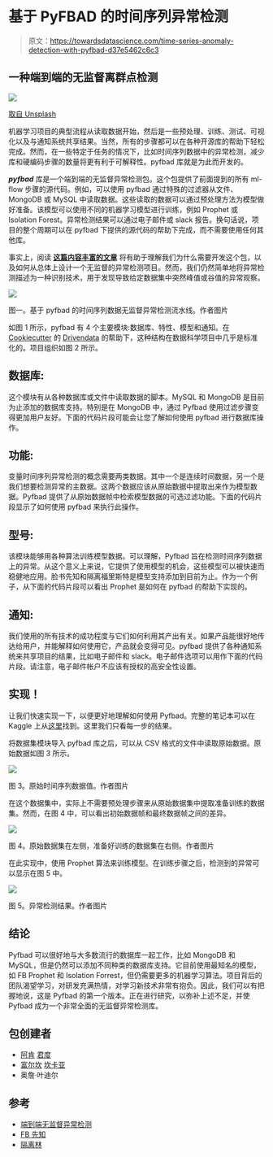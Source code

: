 # 基于 PyFBAD 的时间序列异常检测

> 原文：<https://towardsdatascience.com/time-series-anomaly-detection-with-pyfbad-d37e5462c6c3>

## 一种端到端的无监督离群点检测

![](img/f7bc4998a21f92e7f873be338bd08515.png)

[取自 Unsplash](https://unsplash.com/photos/Fb6aY99lgF0)

机器学习项目的典型流程从读取数据开始，然后是一些预处理、训练、测试、可视化以及与通知系统共享结果。当然，所有的步骤都可以在各种开源库的帮助下轻松完成。然而，在一些特定于任务的情况下，比如时间序列数据中的异常检测，减少库和硬编码步骤的数量将更有利于可解释性。pyfbad 库就是为此而开发的。

[](https://github.com/Teknasyon-Teknoloji/pyfbad)  

***pyfbad*** 库是一个端到端的无监督异常检测包。这个包提供了前面提到的所有 ml-flow 步骤的源代码。例如，可以使用 pyfbad 通过特殊的过滤器从文件、MongoDB 或 MySQL 中读取数据。这些读取的数据可以通过预处理方法为模型做好准备。该模型可以使用不同的机器学习模型进行训练，例如 Prophet 或 Isolation Forest。异常检测结果可以通过电子邮件或 slack 报告。换句话说，项目的整个周期可以在 pyfbad 下提供的源代码的帮助下完成，而不需要使用任何其他库。

事实上，阅读 [**这篇内容丰富的文章**](https://engineering.teknasyon.com/an-end-to-end-unsupervised-anomaly-detection-c402facffee2) 将有助于理解我们为什么需要开发这个包，以及如何从总体上设计一个无监督的异常检测项目。然而，我们仍然简单地将异常检测描述为一种识别技术，用于发现导致给定数据集中突然峰值或谷值的异常观察。

![](img/8cfe6435210c95cb17783b1b540dbe73.png)

图一。基于 pyfbad 的时间序列数据无监督异常检测流水线。作者图片

如图 1 所示，pyfbad 有 4 个主要模块:数据库、特性、模型和通知。在 [Cookiecutter](https://cookiecutter.readthedocs.io/en/1.7.3/index.html) 的 [Drivendata](https://drivendata.github.io/cookiecutter-data-science/) 的帮助下，这种结构在数据科学项目中几乎是标准化的。项目组织如图 2 所示。

## **数据库:**

这个模块有从各种数据库或文件中读取数据的脚本。MySQL 和 MongoDB 是目前为止添加的数据库支持。特别是在 MongoDB 中，通过 Pyfbad 使用过滤步骤变得更加用户友好。下面的代码片段可能会让您了解如何使用 pyfbad 进行数据库操作。

## **功能:**

变量时间序列异常检测的概念需要两类数据。其中一个是连续时间数据，另一个是我们想要检测异常的主数据。这两个数据应该从原始数据中提取出来作为模型数据。Pyfbad 提供了从原始数据帧中检索模型数据的可选过滤功能。下面的代码片段显示了如何使用 pyfbad 来执行此操作。

## **型号:**

该模块能够用各种算法训练模型数据。可以理解，Pyfbad 旨在检测时间序列数据上的异常。从这个意义上来说，它提供了使用模型的机会，这些模型可以被快速而稳健地应用。脸书先知和隔离福里斯特是模型支持添加到目前为止。作为一个例子，从下面的代码片段可以看出 Prophet 是如何在 pyfbad 的帮助下实现的。

## **通知:**

我们使用的所有技术的成功程度与它们如何利用其产出有关。如果产品能很好地传达给用户，并能解释如何使用它，产品就会变得可见。pyfbad 提供了各种通知系统来共享项目的结果，比如电子邮件和 slack。电子邮件选项可以用作下面的代码片段。请注意，电子邮件帐户不应该有授权的高安全性设置。

## **实现！**

让我们快速实现一下，以便更好地理解如何使用 Pyfbad。完整的笔记本可以在 Kaggle 上从[这里](https://www.kaggle.com/muhammetfurkanankaya/pyfbad-anomaly-detection)找到。这里我们只看每一步的结果。

将数据集模块导入 pyfbad 库之后，可以从 CSV 格式的文件中读取原始数据。原始数据如图 3 所示。

![](img/f4a3feb3a50eeba78c2e5d7157ec6ad4.png)

图 3。原始时间序列数据值。作者图片

在这个数据集中，实际上不需要预处理步骤来从原始数据集中提取准备训练的数据集。然而，在图 4 中，可以看出初始数据帧和最终数据帧之间的差异。

![](img/d367907a170558d3ffe6a142006b66b6.png)

图 4。原始数据集在左侧，准备好训练的数据集在右侧。作者图片

在此实现中，使用 Prophet 算法来训练模型。在训练步骤之后，检测到的异常可以显示在图 5 中。

![](img/3a39d71fe09115b1d1f4f9d992ccb625.png)

图 5。异常检测结果。作者图片

## 结论

Pyfbad 可以很好地与大多数流行的数据库一起工作，比如 MongoDB 和 MySQL，但是仍然可以添加不同种类的数据库支持。它目前使用最知名的模型，如 FB Prophet 和 Isolation Forrest，但仍需要更多的机器学习算法。项目背后的团队渴望学习，对研发充满热情，对学习新技术非常有抱负。因此，我们可以有把握地说，这是 Pyfbad 的第一个版本。正在进行研究，以弥补上述不足，并使 Pyfbad 成为一个非常全面的无监督异常检测库。

## 包创建者

*   [阿肯](https://medium.com/@akin.gunduz) [君度](https://www.linkedin.com/in/akingunduz/)
*   [富尔坎](https://medium.com/@muhammetfurkanankaya) [坎卡亚](https://www.linkedin.com/in/furkan-%C3%A7ankaya/)
*   奥詹·叶迪尔

## 参考

*   [端到端无监督异常检测](https://engineering.teknasyon.com/an-end-to-end-unsupervised-anomaly-detection-c402facffee2)
*   [FB 先知](https://github.com/facebook/prophet)
*   [隔离林](https://scikit-learn.org/stable/modules/generated/sklearn.ensemble.IsolationForest.html)